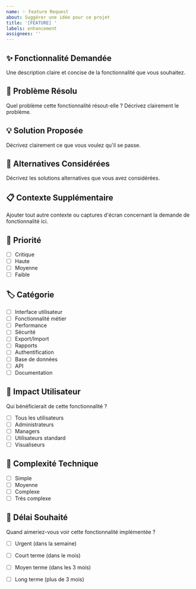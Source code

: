 ```yaml
---
name: ✨ Feature Request
about: Suggérer une idée pour ce projet
title: '[FEATURE] '
labels: enhancement
assignees: ''
---
```


## ✨ Fonctionnalité Demandée

Une description claire et concise de la fonctionnalité que vous souhaitez.

## 🤔 Problème Résolu

Quel problème cette fonctionnalité résout-elle ? Décrivez clairement le problème.

## 💡 Solution Proposée

Décrivez clairement ce que vous voulez qu'il se passe.

## 🔄 Alternatives Considérées

Décrivez les solutions alternatives que vous avez considérées.

## 📋 Contexte Supplémentaire

Ajouter tout autre contexte ou captures d'écran concernant la demande de fonctionnalité ici.

## 🎯 Priorité

- [ ] Critique
- [ ] Haute
- [ ] Moyenne
- [ ] Faible

## 🏷️ Catégorie

- [ ] Interface utilisateur
- [ ] Fonctionnalité métier
- [ ] Performance
- [ ] Sécurité
- [ ] Export/Import
- [ ] Rapports
- [ ] Authentification
- [ ] Base de données
- [ ] API
- [ ] Documentation

## 👥 Impact Utilisateur

Qui bénéficierait de cette fonctionnalité ?

- [ ] Tous les utilisateurs
- [ ] Administrateurs
- [ ] Managers
- [ ] Utilisateurs standard
- [ ] Visualiseurs

## 🔧 Complexité Technique

- [ ] Simple
- [ ] Moyenne
- [ ] Complexe
- [ ] Très complexe

## 📅 Délai Souhaité

Quand aimeriez-vous voir cette fonctionnalité implémentée ?

- [ ] Urgent (dans la semaine)
- [ ] Court terme (dans le mois)
- [ ] Moyen terme (dans les 3 mois)
- [ ] Long terme (plus de 3 mois)

